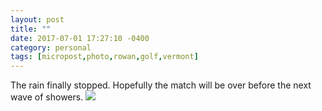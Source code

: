 ```yaml
---
layout: post
title: ""
date: 2017-07-01 17:27:10 -0400
category: personal
tags: [micropost,photo,rowan,golf,vermont]
---
```


The rain finally stopped. Hopefully the match will be over before the next wave of showers. ![](https://thecave-com.s3.amazonaws.com/Photo-2017-07-01-17-24-HKVGabTiHOPd29u86gan.jpg)

